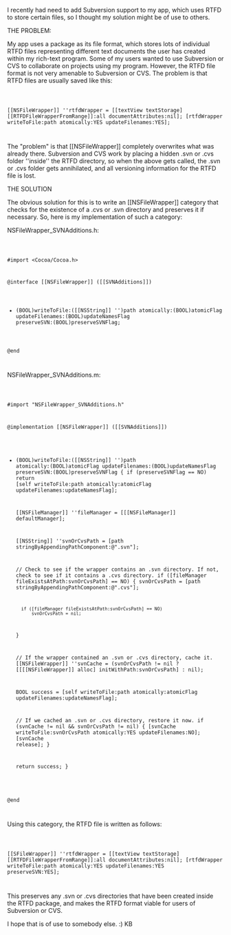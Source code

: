 I recently had need to add Subversion support to my app, which uses RTFD to store certain files, so I thought my solution might be of use to others.

THE PROBLEM:

My app uses a package as its file format, which stores lots of individual RTFD files representing different text documents the user has created within my rich-text program. Some of my users wanted to use Subversion or CVS to collaborate on projects using my program. However, the RTFD file format is not very amenable to Subversion or CVS. The problem is that RTFD files are usually saved like this:

<code>

[[NSFileWrapper]] ''rtfdWrapper = [[textView textStorage] [[RTFDFileWrapperFromRange]]:all documentAttributes:nil]; 
[rtfdWrapper writeToFile:path atomically:YES updateFilenames:YES]; 

</code>

The "problem" is that [[NSFileWrapper]] completely overwrites what was already there. Subversion and CVS work by placing a hidden .svn or .cvs folder ''inside'' the RTFD directory, so when the above gets called, the .svn or .cvs folder gets annihilated, and all versioning information for the RTFD file is lost.

THE SOLUTION

The obvious solution for this is to write an [[NSFileWrapper]] category that checks for the existence of a .cvs or .svn directory and preserves it if necessary. So, here is my implementation of such a category:


NSFileWrapper_SVNAdditions.h:

<code>

#import <Cocoa/Cocoa.h>

@interface [[NSFileWrapper]] ([[SVNAdditions]])

- (BOOL)writeToFile:([[NSString]] '')path atomically:(BOOL)atomicFlag updateFilenames:(BOOL)updateNamesFlag preserveSVN:(BOOL)preserveSVNFlag;

@end

</code>

NSFileWrapper_SVNAdditions.m:

<code>

#import "NSFileWrapper_SVNAdditions.h"


@implementation [[NSFileWrapper]] ([[SVNAdditions]])

- (BOOL)writeToFile:([[NSString]] '')path atomically:(BOOL)atomicFlag updateFilenames:(BOOL)updateNamesFlag preserveSVN:(BOOL)preserveSVNFlag
{
	if (preserveSVNFlag == NO)
		return [self writeToFile:path atomically:atomicFlag updateFilenames:updateNamesFlag];
	
	[[NSFileManager]] ''fileManager = [[[NSFileManager]] defaultManager];
	
	[[NSString]] ''svnOrCvsPath = [path stringByAppendingPathComponent:@".svn"];
	
	// Check to see if the wrapper contains an .svn directory. If not, check to see if it contains a .cvs directory.
	if ([fileManager fileExistsAtPath:svnOrCvsPath] == NO)
	{
		svnOrCvsPath = [path stringByAppendingPathComponent:@".cvs"];
		
		if ([fileManager fileExistsAtPath:svnOrCvsPath] == NO)
			svnOrCvsPath = nil;
	}
	
	// If the wrapper contained an .svn or .cvs directory, cache it.
	[[NSFileWrapper]] ''svnCache = (svnOrCvsPath != nil ? [[[[NSFileWrapper]] alloc] initWithPath:svnOrCvsPath] : nil);
	
	BOOL success = [self writeToFile:path atomically:atomicFlag updateFilenames:updateNamesFlag];

	// If we cached an .svn or .cvs directory, restore it now.
	if (svnCache != nil && svnOrCvsPath != nil)
	{
		[svnCache writeToFile:svnOrCvsPath atomically:YES updateFilenames:NO];
		[svnCache release];
	}
	
	return success;
}

@end

</code>


Using this category, the RTFD file is written as follows:

<code>

[[SFileWrapper]] ''rtfdWrapper = [[textView textStorage] [[RTFDFileWrapperFromRange]]:all documentAttributes:nil]; 
[rtfdWrapper writeToFile:path atomically:YES updateFilenames:YES preserveSVN:YES];

</code>


This preserves any .svn or .cvs directories that have been created inside the RTFD package, and makes the RTFD format viable for users of Subversion or CVS.

I hope that is of use to somebody else. :)
KB